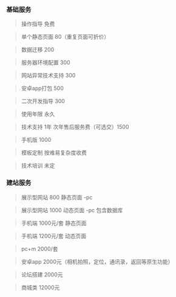 ### 基础服务

> 操作指导 免费

> 单个静态页面 80（重复页面可折价）

> 数据迁移 200

> 服务器环境配置 300

> 网站异常技术支持 300

> 安卓app打包 500

> 二次开发指导 300

> 使用年限 永久

> 技术支持 1年  次年售后服务费（可选交）1500

> 手机版 1000

> 模板定制 按难易复杂度收费

> 技术培训 未定

###  建站服务

>  展示型网站 800 静态页面 -pc

>  展示型网站 1000 动态页面 -pc 包含数据库

>  手机端 1000元/套 静态页面

>  手机端 1200元/套 动态页面

>  pc+m  2000/套

> 安卓app 2000元（相机拍照，定位，通讯录，返回等原生功能）

> 论坛搭建 2000元

> 商城类 12000元
